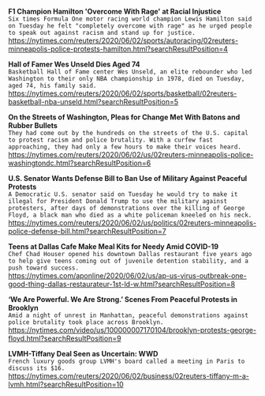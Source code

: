 **F1 Champion Hamilton 'Overcome With Rage' at Racial Injustice**\
`Six times Formula One motor racing world champion Lewis Hamilton said on Tuesday he felt "completely overcome with rage" as he urged people to speak out against racism and stand up for justice.`\
https://nytimes.com/reuters/2020/06/02/sports/autoracing/02reuters-minneapolis-police-protests-hamilton.html?searchResultPosition=4

**Hall of Famer Wes Unseld Dies Aged 74**\
`Basketball Hall of Fame center Wes Unseld, an elite rebounder who led Washington to their only NBA championship in 1978, died on Tuesday, aged 74, his family said.`\
https://nytimes.com/reuters/2020/06/02/sports/basketball/02reuters-basketball-nba-unseld.html?searchResultPosition=5

**On the Streets of Washington, Pleas for Change Met With Batons and Rubber Bullets**\
`They had come out by the hundreds on the streets of the U.S. capital to protest racism and police brutality. With a curfew fast approaching, they had only a few hours to make their voices heard. `\
https://nytimes.com/reuters/2020/06/02/us/02reuters-minneapolis-police-washingtondc.html?searchResultPosition=6

**U.S. Senator Wants Defense Bill to Ban Use of Military Against Peaceful Protests**\
`A Democratic U.S. senator said on Tuesday he would try to make it illegal for President Donald Trump to use the military against protesters, after days of demonstrations over the killing of George Floyd, a black man who died as a white policeman kneeled on his neck.`\
https://nytimes.com/reuters/2020/06/02/us/politics/02reuters-minneapolis-police-defense-bill.html?searchResultPosition=7

**Teens at Dallas Cafe Make Meal Kits for Needy Amid COVID-19**\
`Chef Chad Houser opened his downtown Dallas restaurant five years ago to help give teens coming out of juvenile detention stability, and a push toward success. `\
https://nytimes.com/aponline/2020/06/02/us/ap-us-virus-outbreak-one-good-thing-dallas-restaurateur-1st-ld-w.html?searchResultPosition=8

**‘We Are Powerful. We Are Strong.’ Scenes From Peaceful Protests in Brooklyn**\
`Amid a night of unrest in Manhattan, peaceful demonstrations against police brutality took place across Brooklyn.`\
https://nytimes.com/video/us/100000007170104/brooklyn-protests-george-floyd.html?searchResultPosition=9

**LVMH-Tiffany Deal Seen as Uncertain: WWD**\
`French luxury goods group LVMH's board called a meeting in Paris to discuss its $16.`\
https://nytimes.com/reuters/2020/06/02/business/02reuters-tiffany-m-a-lvmh.html?searchResultPosition=10

